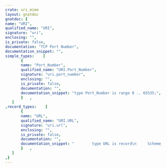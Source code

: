 ```yaml
---
crate: uri_mime
layout: gnatdoc
gnatdoc: {
name: "URI",
qualified_name: "URI",
signature: "uri",
enclosing: "",
is_private: false,
documentation: "TCP Port Number",
documentation_snippet: "",
simple_types:    [
       {
       name: "Port_Number",
       qualified_name: "URI.Port_Number",
       signature: "uri.port_number",
       enclosing: "",
       is_private: false,
       documentation: "",
       documentation_snippet: "type Port_Number is range 0 .. 65535;",
       }   ,
   ]
,record_types:    [
       {
       name: "URL",
       qualified_name: "URI.URL",
       signature: "uri.url",
       enclosing: "",
       is_private: false,
       documentation: "",
       documentation_snippet: "        type URL is record\n		Scheme_Present : Boolean := False;\n		Scheme : Unbounded_String;\n		Authority_Present : Boolean := False;\n		User_Info_Present : Boolean := False;\n		User_Info : Unbounded_String;\n		Host : Unbounded_String;\n		Port_Present : Boolean := False;\n		Port : Port_Number := 0;\n		Path : Unbounded_String;\n		Query_Present : Boolean := False;\n		Query : Unbounded_String;\n		Fragment_Present : Boolean := False;\n		Fragment : Unbounded_String;\n	end record;",
       }   ,
   ]
,}
---
```

